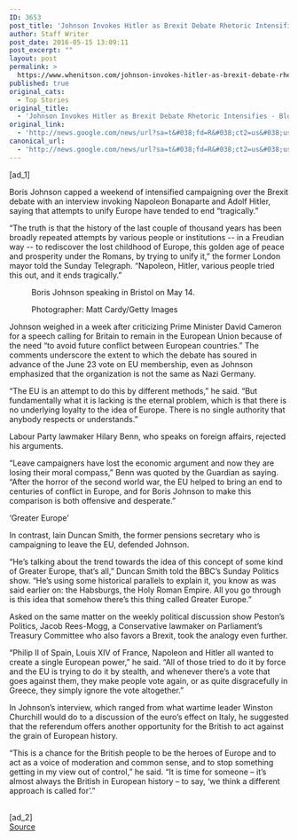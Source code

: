 ```yaml
---
ID: 3653
post_title: 'Johnson Invokes Hitler as Brexit Debate Rhetoric Intensifies &#8211; Bloomberg'
author: Staff Writer
post_date: 2016-05-15 13:09:11
post_excerpt: ""
layout: post
permalink: >
  https://www.whenitson.com/johnson-invokes-hitler-as-brexit-debate-rhetoric-intensifies-bloomberg/
published: true
original_cats:
  - Top Stories
original_title:
  - 'Johnson Invokes Hitler as Brexit Debate Rhetoric Intensifies - Bloomberg'
original_link:
  - 'http://news.google.com/news/url?sa=t&#038;fd=R&#038;ct2=us&#038;usg=AFQjCNHP2xvI28xUzYWQJA-CVE9C9VkY3A&#038;clid=c3a7d30bb8a4878e06b80cf16b898331&#038;cid=52779108149369&#038;ei=9nQ4V4j5OJKBhQGe86qYCw&#038;url=http://www.bloomberg.com/news/articles/2016-05-15/boris-johnson-invokes-hitler-as-brexit-debate-temperature-rises'
canonical_url:
  - 'http://news.google.com/news/url?sa=t&#038;fd=R&#038;ct2=us&#038;usg=AFQjCNHP2xvI28xUzYWQJA-CVE9C9VkY3A&#038;clid=c3a7d30bb8a4878e06b80cf16b898331&#038;cid=52779108149369&#038;ei=9nQ4V4j5OJKBhQGe86qYCw&#038;url=http://www.bloomberg.com/news/articles/2016-05-15/boris-johnson-invokes-hitler-as-brexit-debate-temperature-rises'
---
```

 [ad_1]
<br><div readability="116.39031180401"> <p>Boris Johnson capped a weekend of intensified campaigning over the Brexit debate with an interview invoking Napoleon Bonaparte and Adolf Hitler, saying that attempts to unify Europe have tended to end “tragically.”</p><p>“The truth is that the history of the last couple of thousand years has been broadly repeated attempts by various people or institutions -- in a Freudian way -- to rediscover the lost childhood of Europe, this golden age of peace and prosperity under the Romans, by trying to unify it,” the former London mayor told the Sunday Telegraph. “Napoleon, Hitler, various people tried this out, and it ends tragically.”</p><figure class="inline-image inline-media right " readability="-23">  <figcaption class="inline-media__info" readability="-21"><p>Boris Johnson speaking in Bristol on May 14.</p>  <p>Photographer: Matt Cardy/Getty Images</p>  </figcaption></figure><p>Johnson weighed in a week after criticizing Prime Minister David Cameron for a speech calling for Britain to remain in the European Union because of the need “to avoid future conflict between European countries.” The comments underscore the extent to which the debate has soured in advance of the June 23 vote on EU membership, even as Johnson emphasized that the organization is not the same as Nazi Germany.</p><p>“The EU is an attempt to do this by different methods,” he said. “But fundamentally what it is lacking is the eternal problem, which is that there is no underlying loyalty to the idea of Europe. There is no single authority that anybody respects or understands.”</p><p>Labour Party lawmaker Hilary Benn, who speaks on foreign affairs, rejected  his arguments.</p><p>“Leave campaigners have lost the economic argument and now they are losing their moral compass,” Benn was quoted by the Guardian as saying. “After the horror of the second world war, the EU helped to bring an end to centuries of conflict in Europe, and for Boris Johnson to make this comparison is both offensive and desperate.”</p><p>‘Greater Europe’</p><p>In contrast, Iain Duncan Smith, the former pensions secretary who is campaigning to leave the EU, defended Johnson.</p><p>“He’s talking about the trend towards the idea of this concept of some kind of Greater Europe, that’s all,” Duncan Smith told the BBC’s Sunday Politics show. “He’s using some historical parallels to explain it, you know as was said earlier on: the Habsburgs, the Holy Roman Empire. All you go through is this idea that somehow there’s this thing called Greater Europe.”</p><p>Asked on the same matter on the weekly political discussion show Peston’s Politics, Jacob Rees-Mogg, a Conservative lawmaker on Parliament’s Treasury Committee who also favors a Brexit, took the analogy even further.</p><p>“Philip II of Spain, Louis XIV of France, Napoleon and Hitler all wanted to create a single European power,” he said. “All of those tried to do it by force and the EU is trying to do it by stealth, and whenever there’s a vote that goes against them, they make people vote again, or as quite disgracefully in Greece, they simply ignore the vote altogether.”</p><p>In Johnson’s interview, which ranged from what wartime leader Winston Churchill would do to a discussion of the euro’s effect on Italy, he suggested that the referendum offers another opportunity for the British to act against the grain of European history.</p><p>“This is a chance for the British people to be the heroes of Europe and to act as a voice of moderation and common sense, and to stop something getting in my view out of control,” he said. “It is time for someone – it’s almost always the British in European history – to say, ‘we think a different approach is called for’.”</p> </div>
<br>[ad_2]
<br><a href="http://news.google.com/news/url?sa=t&#038;fd=R&#038;ct2=us&#038;usg=AFQjCNHP2xvI28xUzYWQJA-CVE9C9VkY3A&#038;clid=c3a7d30bb8a4878e06b80cf16b898331&#038;cid=52779108149369&#038;ei=9nQ4V4j5OJKBhQGe86qYCw&#038;url=http://www.bloomberg.com/news/articles/2016-05-15/boris-johnson-invokes-hitler-as-brexit-debate-temperature-rises">Source </a>